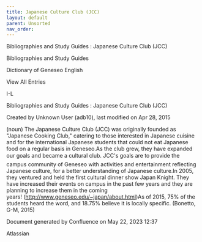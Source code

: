 ```yaml
---
title: Japanese Culture Club (JCC)
layout: default
parent: Unsorted
nav_order:
---
```


Bibliographies and Study Guides : Japanese Culture Club (JCC)

Bibliographies and Study Guides

Dictionary of Geneseo English

View All Entries

I-L

Bibliographies and Study Guides : Japanese Culture Club (JCC)

Created by  Unknown User (adb10), last modified on Apr 28, 2015

(noun) The Japanese Culture Club (JCC) was originally founded as &quot;Japanese Cooking Club,&quot; catering to those interested in Japanese cuisine and for the international Japanese students that could not eat Japanese food on a regular basis in Geneseo.As the club grew, they have expanded our goals and became a cultural club. JCC's goals are to provide the campus community of Geneseo with activities and entertainment reflecting Japanese culture, for a better understanding of Japanese culture.In 2005, they ventured and held the first cultural dinner show Japan Knight. They have increased their events on campus in the past few years and they are planning to increase them in the coming years! (http://www.geneseo.edu/~japan/about.html)As of 2015, 75% of the students heard the word, and 18.75% believe it is locally specific. (Bonetto, G-M, 2015)

Document generated by Confluence on May 22, 2023 12:37

Atlassian
